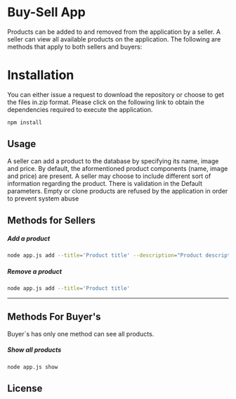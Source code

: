 # Buy-Sell App
Products can be added to and removed from the application by a seller. A seller can view all available products on the application. The following are methods that apply to both sellers and buyers:

# Installation
You can either issue a request to download the repository or choose to get the files in.zip format. Please click on the following link to obtain the dependencies required to execute the application.

```node
npm install
```


## Usage
A seller can add a product to the database by specifying its name, image and price. By default, the aformentioned product components (name, image and price)  are present. A seller may choose to include different sort of information regarding the product. There is validation in the Default parameters. Empty or clone products are refused by the application in order to prevent system abuse

## Methods for Sellers 
##### Add a product 

```bash
node app.js add --title='Product title' --description="Product description" --price= 2 
```
##### Remove a product
```bash
node app.js add --title='Product title'  
```
____________

## Methods For Buyer's
Buyer`s has only one method can see all products.
##### Show all products
```
node app.js show
```

## License
